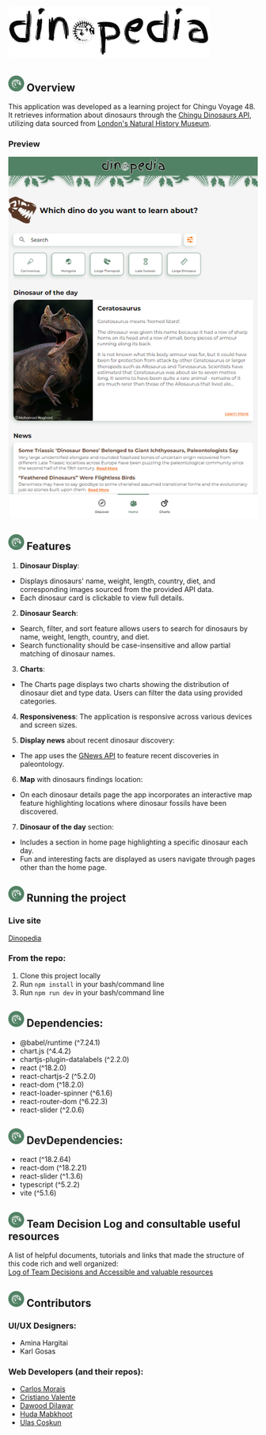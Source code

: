 # ![Dinopedia](src/assets/logo.svg)
## ![Logo](public/favicon-32x32.png) Overview

This application was developed as a learning project for Chingu Voyage 48. It retrieves information about dinosaurs through the [Chingu Dinosaurs API](https://chinguapi.onrender.com/dinosaurs), utilizing data sourced from [London's Natural History Museum](https://www.nhm.ac.uk/discover/dinosaurs.html).

### Preview
![Preview](src/assets/dinopedia-readme.png)

## ![Logo](public/favicon-32x32.png) Features

1. **Dinosaur Display**:
* Displays dinosaurs' name, weight, length, country, diet, and corresponding images sourced from the provided API data.
* Each dinosaur card is clickable to view full details.

2. **Dinosaur Search**:
* Search, filter, and sort feature allows users to search for dinosaurs by name, weight, length, country, and diet.
* Search functionality should be case-insensitive and allow partial matching of dinosaur names.

3. **Charts**:
* The Charts page displays two charts showing the distribution of dinosaur diet and type data. Users can filter the data using provided categories.

4. **Responsiveness**: The application is responsive across various devices and screen sizes.

5. **Display news** about recent dinosaur discovery:
* The app uses the [GNews API](https://gnews.io/) to feature recent discoveries in paleontology.

6. **Map** with dinosaurs findings location:
* On each dinosaur details page the app incorporates an interactive map feature highlighting locations where dinosaur fossils have been discovered.

7. **Dinosaur of the day** section:
* Includes a section in home page highlighting a specific dinosaur each day.
* Fun and interesting facts are displayed as users navigate through pages other than the home page.

## ![Logo](public/favicon-32x32.png) Running the project 
### Live site
[Dinopedia](https://v48-dinopedia.netlify.app)

### From the repo:
1. Clone this project locally
2. Run `npm install` in your bash/command line
3. Run `npm run dev` in your bash/command line

## ![Logo](public/favicon-32x32.png) Dependencies:
* @babel/runtime (^7.24.1)
* chart.js (^4.4.2)
* chartjs-plugin-datalabels (^2.2.0)
* react (^18.2.0)
* react-chartjs-2 (^5.2.0)
* react-dom (^18.2.0)
* react-loader-spinner (^6.1.6)
* react-router-dom (^6.22.3)
* react-slider (^2.0.6)

## ![Logo](public/favicon-32x32.png) DevDependencies:
* react (^18.2.64)
* react-dom (^18.2.21)
* react-slider (^1.3.6)
* typescript (^5.2.2)
* vite (^5.1.6)

## ![Logo](public/favicon-32x32.png) Team Decision Log and consultable useful resources
A list of helpful documents, tutorials and links that made the structure of this code rich and well organized:  
[Log of Team Decisions and Accessible and valuable resources](https://docs.google.com/document/d/1Qnf9Mo8NQ3MMUM1FSeZui6EVUXTToI0EJEflwzLXNG8/edit?usp=sharing)

## ![Logo](public/favicon-32x32.png) Contributors
### UI/UX Designers: 
* Amina Hargitai
* Karl Gosas
### Web Developers (and their repos): 
* [Carlos Morais](https://github.com/Morais-C)
* [Cristiano Valente](https://github.com/cris-valente)
* [Dawood Dilawar](https://github.com/dawooddilawar)
* [Huda Mabkhoot](https://github.com/Hudamabkhoot) 
* [Ulaş Coşkun](https://github.com/bulascoskun)
